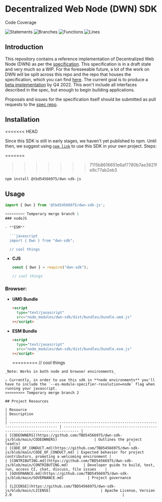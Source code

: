 <!-- @format -->

# Decentralized Web Node (DWN) SDK

Code Coverage

![Statements](https://img.shields.io/badge/statements-91.1%25-brightgreen.svg?style=flat) ![Branches](https://img.shields.io/badge/branches-88.73%25-yellow.svg?style=flat) ![Functions](https://img.shields.io/badge/functions-87.41%25-yellow.svg?style=flat) ![Lines](https://img.shields.io/badge/lines-91.1%25-brightgreen.svg?style=flat)

## Introduction

This repository contains a reference implementation of Decentralized Web Node (DWN) as per the [specification](https://identity.foundation/decentralized-web-node/spec/). This specification is in a draft state and very much so a WIP. For the foreseeable future, a lot of the work on DWN will be split across this repo and the repo that houses the specification, which you can find [here](https://github.com/decentralized-identity/decentralized-web-node). The current goal is to produce a [beta implementation](https://github.com/TBD54566975/dwn-sdk-js/milestone/1) by Q4 2022. This won't include all interfaces described in the spec, but enough to begin building applications.

Proposals and issues for the specification itself should be submitted as pull requests to the [spec repo](https://github.com/decentralized-identity/decentralized-web-node).

## Installation

<<<<<<< HEAD

Since this SDK is still in early stages, we haven't yet published to npm. Until then, we suggest using [`npm link`](https://docs.npmjs.com/cli/v8/commands/npm-link) to use this SDK in your own project. Steps:

=======

> > > > > > > 7115b8616651e6af7780b7ae3821fe9c77ab2eb3

```bash
npm install @tbd54566975/dwn-sdk-js
```

## Usage

````javascript
import { Dwn } from '@tbd54566975/dwn-sdk-js';

<<<<<<<<< Temporary merge branch 1
### nodeJS

- **ESM**

  ```javascript
  import { Dwn } from "dwn-sdk";

  // cool things
````

- **CJS**

  ```javascript
  const { Dwn } = require("dwn-sdk");

  // cool things
  ```

### Browser:

- **UMD Bundle**

  ```html
  <script
    type="text/javascript"
    src="node_modules/dwn-sdk/dist/bundles/bundle.umd.js"
  ></script>
  ```

- **ESM Bundle**
  ```html
  <script
    type="text/javascript"
    src="node_modules/dwn-sdk/dist/bundles/bundle.esm.js"
  ></script>
  ```
  =========
  // cool things

```
_Note: Works in both node and browser environments_

⚠ Currently, in order to use this sdk in **node environments** you'll have to include the `--es-module-specifier-resolution=node` flag when running your javascript.
>>>>>>>>> Temporary merge branch 2

## Project Resources

| Resource                                                                                     | Description                                                                   |
| -------------------------------------------------------------------------------------------- | ----------------------------------------------------------------------------- |
| [CODEOWNERS](https://github.com/TBD54566975/dwn-sdk-js/blob/main/CODEOWNERS)                 | Outlines the project lead(s)                                                  |
| [CODE_OF_CONDUCT.md](https://github.com/TBD54566975/dwn-sdk-js/blob/main/CODE_OF_CONDUCT.md) | Expected behavior for project contributors, promoting a welcoming environment |
| [CONTRIBUTING.md](https://github.com/TBD54566975/dwn-sdk-js/blob/main/CONTRIBUTING.md)       | Developer guide to build, test, run, access CI, chat, discuss, file issues    |
| [GOVERNANCE.md](https://github.com/TBD54566975/dwn-sdk-js/blob/main/GOVERNANCE.md)           | Project governance                                                            |
| [LICENSE](https://github.com/TBD54566975/dwn-sdk-js/blob/main/LICENSE)                       | Apache License, Version 2.0                                                   |
```
